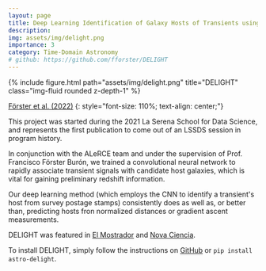 ```yaml
---
layout: page
title: Deep Learning Identification of Galaxy Hosts of Transients using Multiresolution Images (DELIGHT)
description: 
img: assets/img/delight.png
importance: 3
category: Time-Domain Astronomy
# github: https://github.com/fforster/DELIGHT
---
```


<div class="row">
    <div class="col-sm mt-3 mt-md-0">
        {% include figure.html path="assets/img/delight.png" title="DELIGHT" class="img-fluid rounded z-depth-1" %}
    </div>
</div>
<!-- <div class="caption">
    This image can also have a caption. It's like magic.
</div> -->

[Förster et al. (2022)](https://ui.adsabs.harvard.edu/abs/2022AJ....164..195F/abstract)
{: style="font-size: 110%; text-align: center;"}

This project was started during the 2021 La Serena School for Data Science, and represents the first publication to come out of an LSSDS session in program history.

In conjunction with the ALeRCE team and under the supervision of Prof. Francisco Förster Burón, we trained a convolutional neural network to rapidly associate transient signals with candidate host galaxies, which is vital for gaining preliminary redshift information.

Our deep learning method (which employs the CNN to identify a transient's host from survey postage stamps) consistently does as well as, or better than, predicting hosts fron normalized distances or gradient ascent measurements.

DELIGHT was featured in [El Mostrador](https://www.elmostrador.cl/cultura/2023/01/11/broker-astronomico-chileno-alerce-crea-herramienta-para-identificar-de-forma-automatica-las-galaxias-donde-se-producen-nuevas-supernovas/) and [Nova Ciencia](https://novaciencia.es/la-herramienta-para-identificar-de-forma-automatica-las-galaxias-donde-se-producen-nuevas-supernovas/).

To install DELIGHT, simply follow the instructions on [GitHub](https://github.com/fforster/DELIGHT) or `pip install astro-delight`.